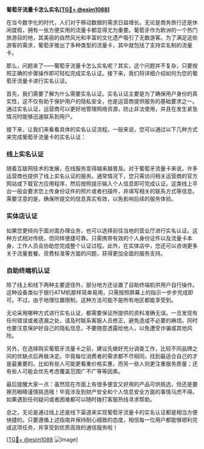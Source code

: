 **葡萄牙流量卡怎么实名[[TG💪+ @esim1088](https://t.me/s/esim1088)]**

在当今数字化的时代，人们对于移动数据的需求日益增长。无论是商务旅行还是休闲度假，拥有一张方便实用的流量卡都显得尤为重要。葡萄牙作为欧洲的一个热门旅游目的地，其美丽的自然风光和丰富的文化遗产吸引了无数游客。为了满足这些游客的需求，葡萄牙推出了多种类型的流量卡，其中就包括了支持实名制的流量卡。

那么，问题来了——葡萄牙流量卡怎么实名呢？其实，这个问题并不复杂，只要按照正确的步骤操作即可轻松完成实名认证。接下来，我们将详细介绍如何为您的葡萄牙流量卡进行实名认证。

首先，我们需要了解为什么需要实名认证。实名认证主要是为了确保用户身份的真实性，这不仅有助于保护用户的隐私安全，也是运营商提供服务的基础要求之一。通过实名认证，运营商可以更好地管理网络资源，防止非法使用，并且在发生紧急情况时能够迅速联系到用户。

接下来，让我们来看看具体的实名认证流程。一般来说，您可以通过以下几种方式来完成葡萄牙流量卡的实名认证：

### 线上实名认证

随着互联网技术的发展，在线服务变得越来越普及。对于葡萄牙流量卡来说，许多运营商也提供了线上实名认证的服务。通常情况下，您只需访问相关运营商的官方网站或下载官方应用程序，然后按照提示输入个人信息即可完成认证。这类线上平台一般会要求您上传身份证件的照片或者扫描件，并填写相关的联系方式等信息。需要注意的是，确保所提交的信息真实有效，以免影响后续的服务体验。

### 实体店认证

如果您更倾向于面对面办理业务，也可以选择前往当地的营业厅进行实名认证。这种方式相对传统，但同样便捷可靠。只需携带有效的个人身份证件以及流量卡本身，工作人员会协助您完成整个认证过程。此外，在实体店中，您还可以咨询更多关于流量套餐、资费标准等方面的问题，获得更加全面的服务支持。

### 自助终端机认证

除了线上和线下两种主要途径外，部分地方还设置了自助终端机供用户自行操作。这种设备类似于银行ATM机那样简单易用，只需按照屏幕上的指示一步步完成即可。不过，由于地理位置限制，这种方法可能不是所有地区都能享受到。

无论采用哪种方式进行实名认证，都需要保证所提供的资料准确无误。一旦发现有任何错误或者遗漏之处，请及时联系客服人员修正，避免造成不必要的麻烦。同时也要注意保护好自己的隐私信息，不要随意透露给他人，以免遭受诈骗或其他风险。

另外，在选择购买葡萄牙流量卡之前，建议先做好充分调查工作，比较不同品牌之间的优缺点后再做决定。毕竟每位消费者的需求都不尽相同，找到最适合自己的才是最重要的。比如有些人可能更看重价格实惠，而另一些人则更注重服务质量；还有些人可能会优先考虑覆盖范围广不广等等因素。

最后提醒大家一点：虽然现在市面上有很多便宜又好用的产品可供挑选，但还是要擦亮眼睛谨慎挑选哦！毕竟涉及到财产安全和个人信息安全方面的事情马虎不得。如果遇到任何疑问或者困难都可以随时拨打客服热线寻求帮助。

总之，无论是通过线上还是线下渠道来实现葡萄牙流量卡的实名认证都是相当方便快捷的。只要遵循上述指南并保持耐心细致的态度，相信每一位用户都能够顺利完成这项任务，并享受到优质高效的通信服务啦！

[[TG💪+ @esim1088](https://t.me/s/esim1088) ![Image](https://i.postimg.cc/4NQfJmqS/Snipaste-2025-05-13-00-14-12.png)]
